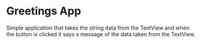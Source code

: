 # Greetings App

Simple application that takes the string data from the TextView and when the button is clicked it says a message of the data taken from the TextView.

